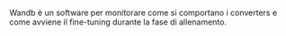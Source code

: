 Wandb è un software per monitorare come si comportano i converters e come avviene il fine-tuning durante la fase di allenamento. 
